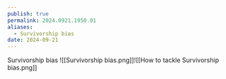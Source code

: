 ```yaml
---
publish: true
permalink: 2024.0921.1950.01
aliases:
  - Survivorship bias
date: 2024-09-21
---
```

Survivorship bias
![[Survivorship bias.png]]![[How to tackle Survivorship bias.png]]